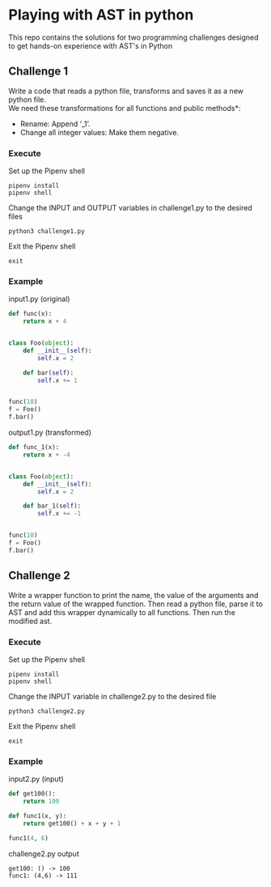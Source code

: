 # Playing with AST in python

This repo contains the solutions for two programming challenges designed to get hands-on experience with AST's in Python

## Challenge 1
Write a code that reads a python file, transforms and saves it as a new python file.  
We need these transformations for all ​functions​ and ​public methods​*: 
- Rename: Append ‘_1’. 
- Change all integer values: Make them negative.  

### Execute
Set up the Pipenv shell
```shell script
pipenv install
pipenv shell
```
Change the INPUT and OUTPUT variables in challenge1.py to the desired files
```shell script
python3 challenge1.py
```
Exit the Pipenv shell
```shell script
exit
```
### Example
input1.py (original)
```python
def func(x):
    return x + 4


class Foo(object):
    def __init__(self):
        self.x = 2

    def bar(self):
        self.x += 1


func(10)
f = Foo()
f.bar()
```
output1.py (transformed)
```python
def func_1(x):
    return x + -4


class Foo(object):
    def __init__(self):
        self.x = 2

    def bar_1(self):
        self.x += -1


func(10)
f = Foo()
f.bar()
```

## Challenge 2
Write a wrapper function to print the name, the value of the arguments and the return value of the wrapped function. 
Then read a python file, parse it to AST and add this wrapper dynamically to all functions.  Then run the modified ast. 

### Execute
Set up the Pipenv shell
```shell script
pipenv install
pipenv shell
```
Change the INPUT variable in challenge2.py to the desired file
```shell script
python3 challenge2.py
```
Exit the Pipenv shell
```shell script
exit
```
### Example
input2.py (input)
```python
def get100():
    return 100

def func1(x, y):
    return get100() + x + y + 1 

func1(4, 6) 
```
challenge2.py output
```
get100: () -> 100
func1: (4,6) -> 111 
```
